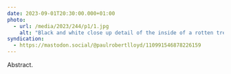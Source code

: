 ```yaml
---
date: 2023-09-01T20:30:00.000+01:00
photo:
  - url: /media/2023/244/p1/1.jpg
    alt: "Black and white close up detail of the inside of a rotten tree trunk."
syndication:
  - https://mastodon.social/@paulrobertlloyd/110991546878226159
---
```


Abstract.

